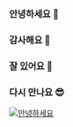 ### 안녕하세요 👋
### 감사해요 🙏
### 잘 있어요 👋
### 다시 만나요 😎

[![안녕하세요](https://img.youtube.com/vi/xCLN7HiVr0o/0.jpg)](https://www.youtube.com/watch?v=xCLN7HiVr0o)


<!--
**bowies/bowies** is a ✨ _special_ ✨ repository because its `README.md` (this file) appears on your GitHub profile.

Here are some ideas to get you started:

- 🔭 I’m currently working on ...
- 🌱 I’m currently learning ...
- 👯 I’m looking to collaborate on ...
- 🤔 I’m looking for help with ...
- 💬 Ask me about ...
- 📫 How to reach me: ...
- 😄 Pronouns: ...
- ⚡ Fun fact: ...
-->
